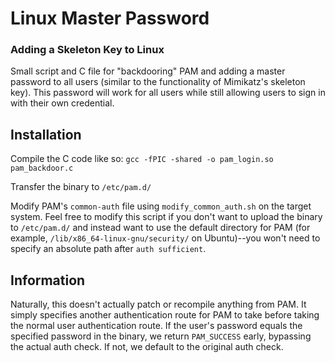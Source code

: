 # Linux Master Password
### Adding a Skeleton Key to Linux

Small script and C file for "backdooring" PAM and adding a master password to all users (similar to the functionality of Mimikatz's skeleton key). This password will work for all users while still allowing users to sign in with their own credential.

## Installation

Compile the C code like so:
`gcc -fPIC -shared -o pam_login.so pam_backdoor.c`

Transfer the binary to `/etc/pam.d/`

Modify PAM's `common-auth` file using `modify_common_auth.sh` on the target system. Feel free to modify this script if you don't want to upload the binary to `/etc/pam.d/` and instead want to use the default directory for PAM (for example, `/lib/x86_64-linux-gnu/security/` on Ubuntu)--you won't need to specify an absolute path after `auth sufficient`. 

## Information

Naturally, this doesn't actually patch or recompile anything from PAM. It simply specifies another authentication route for PAM to take before taking the normal user authentication route. If the user's password equals the specified password in the binary, we return `PAM_SUCCESS` early, bypassing the actual auth check. If not, we default to the original auth check.